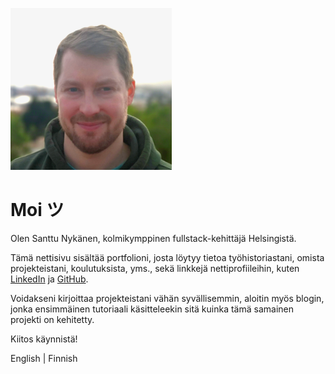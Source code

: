 <img src="index.png" alt="Kuva minusta"></img>

# Moi ツ

Olen Santtu Nykänen, kolmikymppinen fullstack-kehittäjä Helsingistä.

Tämä nettisivu sisältää <nuxt-link to="/portfolio">portfolioni</nuxt-link>, josta löytyy tietoa työhistoriastani,
omista projekteistani, koulutuksista, yms., sekä linkkejä nettiprofiileihin, kuten
<a href='https://www.linkedin.com/in/santtu-nykanen/'>LinkedIn</a> ja <a href='https://github.com/cyanidesayonara'>GitHub</a>.

Voidakseni kirjoittaa projekteistani vähän syvällisemmin, aloitin myös <nuxt-link to="/blog">blogin</nuxt-link>, jonka
ensimmäinen tutoriaali käsitteleekin sitä kuinka tämä samainen projekti on kehitetty.

Kiitos käynnistä!

<p>
  <nuxt-link to="/portfolio" exact>
    English
  </nuxt-link>
  <span class="pipe"> | </span>
  <nuxt-link to="/portfolio/fi">
    Finnish
  </nuxt-link>
</p>
